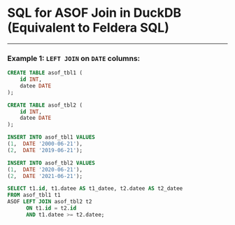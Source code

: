 # SQL for ASOF Join in DuckDB (Equivalent to Feldera SQL)

---
### Example 1: `LEFT JOIN` on `DATE` columns:

```sql
CREATE TABLE asof_tbl1 (
    id INT,
    datee DATE
);

CREATE TABLE asof_tbl2 (
    id INT,
    datee DATE
);

INSERT INTO asof_tbl1 VALUES
(1,  DATE '2000-06-21'),
(2,  DATE '2019-06-21');

INSERT INTO asof_tbl2 VALUES
(1,  DATE '2020-06-21'),
(2,  DATE '2021-06-21');

SELECT t1.id, t1.datee AS t1_datee, t2.datee AS t2_datee
FROM asof_tbl1 t1
ASOF LEFT JOIN asof_tbl2 t2
      ON t1.id = t2.id
      AND t1.datee >= t2.datee;
```